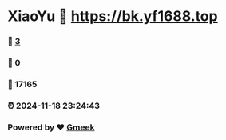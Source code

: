 # XiaoYu :link: https://bk.yf1688.top 
### :page_facing_up: [3](https://bk.yf1688.top/tag.html) 
### :speech_balloon: 0 
### :hibiscus: 17165 
### :alarm_clock: 2024-11-18 23:24:43 
### Powered by :heart: [Gmeek](https://github.com/Meekdai/Gmeek)
